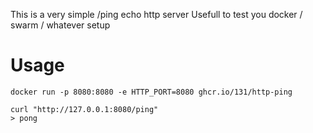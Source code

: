 This is a very simple /ping echo http server
Usefull to test you docker / swarm / whatever setup



# Usage

```
docker run -p 8080:8080 -e HTTP_PORT=8080 ghcr.io/131/http-ping

curl "http://127.0.0.1:8080/ping"
> pong


```

